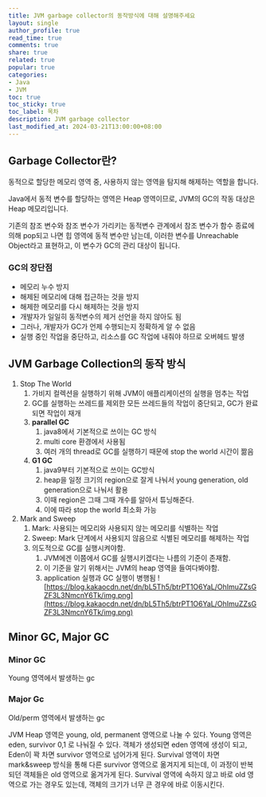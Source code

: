 ```yaml
---
title: JVM garbage collector의 동작방식에 대해 설명해주세요
layout: single
author_profile: true
read_time: true
comments: true
share: true
related: true
popular: true
categories:
- Java
- JVM
toc: true
toc_sticky: true
toc_label: 목차
description: JVM garbage collector
last_modified_at: 2024-03-21T13:00:00+08:00
---
```


## Garbage Collector란?
동적으로 할당한 메모리 영역 중, 사용하지 않는 영역을 탐지해 해제하는 역할을 합니다.

Java에서 동적 변수를 할당하는 영역은 Heap 영역이므로, JVM의 GC의 작동 대상은 Heap 메모리입니다.

기존의 참조 변수와 참조 변수가 가리키는 동적변수 관계에서 참조 변수가 함수 종료에 의해 pop되고 나면 힙 영역에 동적 변수만 남는데, 이러한 변수를 Unreachable Object라고 표현하고, 이 변수가 GC의 관리 대상이 됩니다.

### GC의 장단점

- 메모리 누수 방지
- 해제된 메모리에 대해 접근하는 것을 방지
- 해제한 메모리를 다시 해제하는 것을 방지
- 개발자가 일일히 동적변수의 제거 선언을 하지 않아도 됨
- 그러나, 개발자가 GC가 언제 수행되는지 정확하게 알 수 없음
- 실행 중인 작업을 중단하고, 리소스를 GC 작업에 내줘야 하므로 오버헤드 발생


## JVM Garbage Collection의 동작 방식

1. Stop The World
    1. 가비지 컬렉션을 실행하기 위해 JVM이 애플리케이션의 실행을 멈추는 작업
    2. GC를 실행하는 쓰레드를 제외한 모든 쓰레드들의 작업이 중단되고, GC가 완료되면 작업이 재개
    3. **parallel GC**
        1. java8에서 기본적으로 쓰이는 GC 방식
        2. multi core 환경에서 사용됨
        3. 여러 개의 thread로 GC를 실행하기 때문에 stop the world 시간이 짦음
    4. **G1 GC**
        1. java9부터 기본적으로 쓰이는 GC방식
        2. heap을 일정 크기의 region으로 잘게 나눠서 young generation, old generation으로 나눠서 활용
        3. 이때 region은 그때 그때 개수를 알아서 튜닝해준다.
        4. 이에 따라 stop the world 최소화 가능
2. Mark and Sweep
    1. Mark: 사용되는 메모리와 사용되지 않는 메모리를 식별하는 작업
    2. Sweep: Mark 단계에서 사용되지 않음으로 식별된 메모리를 해제하는 작업
    3. 의도적으로 GC를 실행시켜야함.
        1. JVM에겐 이쯤에서 GC를 실행시키겠다는 나름의 기준이 존재함.
        2. 이 기준을 알기 위해서는 JVM의 heap 영역을 들여다봐야함.
        3. application 실행과 GC 실행이 병행됨
![https://blog.kakaocdn.net/dn/bL5Th5/btrPT1O6YaL/OhImuZZsGZF3L3NmcnY6Tk/img.png](https://blog.kakaocdn.net/dn/bL5Th5/btrPT1O6YaL/OhImuZZsGZF3L3NmcnY6Tk/img.png)


## Minor GC, Major GC
### Minor GC
Young 영역에서 발생하는 gc

### Major Gc
Old/perm 영역에서 발생하는 gc

JVM Heap 영역은 young, old, permanent 영역으로 나눌 수 있다.
Young 영역은 eden, survivor 0,1 로 나눠질 수 있다.
객체가 생성되면 eden 영역에 생성이 되고, Eden이 꽉 차면 survivor 영역으로 넘어가게 된다.
Survival 영역이 차면 mark&sweep 방식을 통해 다른 survivor 영역으로 옮겨지게 되는데, 이 과정이 반복되던 객체들은 old 영역으로 옮겨가게 된다.
Survival 영역에 속하지 않고 바로 old 영역으로 가는 경우도 있는데, 객체의 크기가 너무 큰 경우에 바로 이동시킨다.
